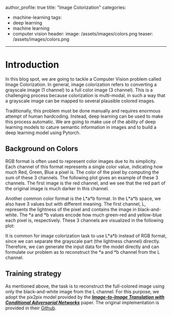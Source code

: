 author_profile: true
title:  "Image Colorization"
categories:
  - machine-learning
tags:
  - deep learning
  - machine learning
  - computer vision
header:
  image: /assets/images/colors.png
  teaser: /assets/images/colors.png
---
# Introduction
In this blog spot, we are going to tackle a Computer Vision problem called Image Colorization. In general, image colorization refers to converting a grayscale image (1 channel) to a full color image (3 channel). This is a challenging process because colorization is multi-modal, in such a way that a grayscale image can be mapped to several plausible colored images. 


Traditionally, this problem must be done manually and requires enormous attempt of human hardcoding. Instead, deep learning can be used to make this process automatic. We are going to make use of the ability of deep learning models to cature semantic information in images and to build a deep learning model using Pytorch. 

## Background on Colors
RGB format is often used to represent color images due to its simplicity. Each channel of this format represents a single color value, indicating how much Red, Green, Blue a pixel is. The color of the pixel by computing the sum of these 3 channels. The following plot gives an example of these 3 channels. The first image is the red channel, and we see that the red part of the original image is much darker in this channel.

Another common color format is the L\*a\*b format. In the L\*a\*b space, we also have 3 values but with different meaning. The first channel, L, represents the lightness of the pixel and contains the image in black-and-white. The *a  and *b values encode how much green-red and yellow-blue each pixel is, respectively. These 3 channels are visualized in the following plot: 

It is common for image colorization task to use L\*a\*b instead of RGB format, since we can separate the grayscale part (the lightness channel) directly. Therefore, we can generate the input data for the model directly and can formulate our problem as to reconstruct the  *a  and *b channel from the L channel.

## Training strategy
As mentioned above, the task is to reconstruct the full-colored image using only the black-and-white image from the L channel. For this purpose, we adopt the pix2pix model provided by the [_**Image-to-Image Translation with Conditional Adversarial Networks**_](https://arxiv.org/abs/1611.07004) paper. 
The original implementation is provided in their [Github](https://github.com/cathmer/pix2pix/).
